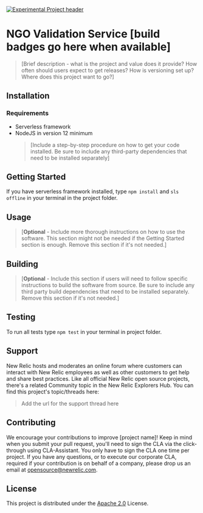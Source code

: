 [![Experimental Project header](https://github.com/newrelic/opensource-website/raw/master/src/images/categories/Experimental.png)](https://opensource.newrelic.com/oss-category/#experimental)

# NGO Validation Service [build badges go here when available]

> [Brief description - what is the project and value does it provide? How often should users expect to get releases? How is versioning set up? Where does this project want to go?]

## Installation

### Requirements

- Serverless framework
- NodeJS in version 12 minimum
  > [Include a step-by-step procedure on how to get your code installed. Be sure to include any third-party dependencies that need to be installed separately]

## Getting Started

If you have serverless framework installed, type `npm install` and `sls offline` in your terminal in the project folder.

## Usage

> [**Optional** - Include more thorough instructions on how to use the software. This section might not be needed if the Getting Started section is enough. Remove this section if it's not needed.]

## Building

> [**Optional** - Include this section if users will need to follow specific instructions to build the software from source. Be sure to include any third party build dependencies that need to be installed separately. Remove this section if it's not needed.]

## Testing

To run all tests type `npm test` in your terminal in project folder.

## Support

New Relic hosts and moderates an online forum where customers can interact with New Relic employees as well as other customers to get help and share best practices. Like all official New Relic open source projects, there's a related Community topic in the New Relic Explorers Hub. You can find this project's topic/threads here:

> Add the url for the support thread here

## Contributing

We encourage your contributions to improve [project name]! Keep in mind when you submit your pull request, you'll need to sign the CLA via the click-through using CLA-Assistant. You only have to sign the CLA one time per project.
If you have any questions, or to execute our corporate CLA, required if your contribution is on behalf of a company, please drop us an email at opensource@newrelic.com.

## License

This project is distributed under the [Apache 2.0](http://apache.org/licenses/LICENSE-2.0.txt) License.
